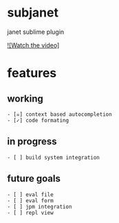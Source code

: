 # subjanet

janet sublime plugin

[![Watch the video]](show-off/subjanet.mkv)

# features
  ## working
    - [☠] context based autocompletion
    - [✓] code formating
  ## in progress
    - [ ] build system integration
  ## future goals
    - [ ] eval file
    - [ ] eval form
    - [ ] jpm integration
    - [ ] repl view
